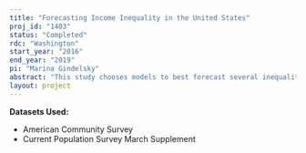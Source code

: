 ```yaml
---
title: "Forecasting Income Inequality in the United States"
proj_id: "1403"
status: "Completed"
rdc: "Washington"
start_year: "2016"
end_year: "2019"
pi: "Marina Gindelsky"
abstract: "This study chooses models to best forecast several inequality measures, provide short-term forecasts, and examine the changing nature of the income distribution over the course of a year, as affected by survey design and business cycles. This research builds off a preliminary exercise with public-use data from the March Supplement of the Current Population Survey (CPS) to model and forecast income inequality. Extending that analysis with the use of restricted-access CPS data will improve earlier income inequality measures. Internally topcoded data will enable the researcher to accurately model the income distribution and provide better forecasts, as the majority of the changes in income inequality have occurred in the top income percentiles, i.e., precisely those data which are topcoded. This research also examines how the income distribution changes over the course of the year. The researcher will compare results obtained from the CPS March supplement to the rolling data available from the American Community Survey, administered monthly. Given the timing of the CPS survey (shortly before the tax filing deadline) and the number of questions on various income sources for the past calendar year, estimates obtained using the CPS are judged to most accurately represent the true income distribution of the United States."
layout: project
---
```


**Datasets Used:**

  - American Community Survey 
  - Current Population Survey March Supplement 


